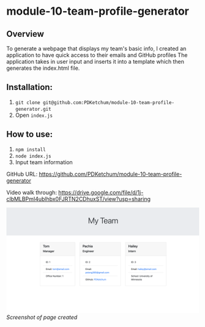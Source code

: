 # module-10-team-profile-generator

## Overview

To generate a webpage that displays my team's basic info, I created an application to have quick access to their emails and GitHub profiles
The application takes in user input and inserts it into a template which then generates the index.html file.

## Installation:

1. `git clone git@github.com:PDKetchum/module-10-team-profile-generator.git`
2. Open `index.js`

## How to use:

1. `npm install`
2. `node index.js`
3. Input team information

GitHub URL: https://github.com/PDKetchum/module-10-team-profile-generator

Video walk through: https://drive.google.com/file/d/1j-clbMLBPmI4ublhbx0FJRTN2CDhuxST/view?usp=sharing

![](screenshot.png)
_Screenshot of page created_

